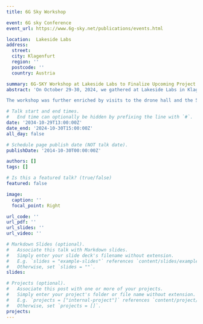 ```yaml
---
title: 6G Sky Workshop

event: 6G sky Conference
event_url: https://www.6g-sky.net/publications/events.html

location:  Lakeside Labs 
address:
  street: 
  city: Klagenfurt
  region: ''
  postcode: ''
  country: Austria

summary: 6G-SKY Workshop at Lakeside Labs to Finalize Upcoming Project Milestones
abstract: 'On October 29-30, 2024, we gathered at Lakeside Labs in Klagenfurt, Austria, for an in-person workshop to finalize the details of our upcoming project demonstrations and dissemination activities—a significant step as we approach the project’s conclusion. Special thanks to Lakeside Labs and to Christian Raffelsberger and Christian Bettstetter for hosting!

The workshop was further enriched by visits to the drone hall and the 5G playground, adding valuable perspectives to our discussions and planning.'

# Talk start and end times.
#   End time can optionally be hidden by prefixing the line with `#`.
date: '2034-10-29T13:00:00Z'
date_end: '2024-10-30T15:00:00Z'
all_day: false

# Schedule page publish date (NOT talk date).
publishDate: '2014-10-30T00:00:00Z'

authors: []
tags: []

# Is this a featured talk? (true/false)
featured: false

image:
  caption: ''
  focal_point: Right

url_code: ''
url_pdf: ''
url_slides: ''
url_video: ''

# Markdown Slides (optional).
#   Associate this talk with Markdown slides.
#   Simply enter your slide deck's filename without extension.
#   E.g. `slides = "example-slides"` references `content/slides/example-slides.md`.
#   Otherwise, set `slides = ""`.
slides:

# Projects (optional).
#   Associate this post with one or more of your projects.
#   Simply enter your project's folder or file name without extension.
#   E.g. `projects = ["internal-project"]` references `content/project/deep-learning/index.md`.
#   Otherwise, set `projects = []`.
projects:
---
```


<!-- Slides can be added in a few ways:

- **Create** slides using Wowchemy's [_Slides_](https://docs.hugoblox.com/managing-content/#create-slides) feature and link using `slides` parameter in the front matter of the talk file
- **Upload** an existing slide deck to `static/` and link using `url_slides` parameter in the front matter of the talk file
- **Embed** your slides (e.g. Google Slides) or presentation video on this page using [shortcodes](https://docs.hugoblox.com/writing-markdown-latex/).

Further event details, including page elements such as image galleries, can be added to the body of this page. -->
